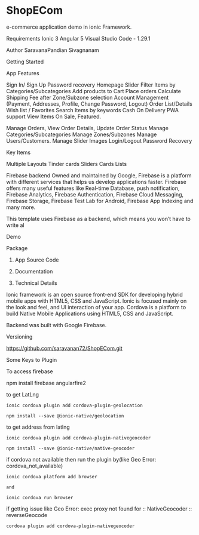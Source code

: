 # ShopECom
e-commerce application demo in ionic Framework.

Requirements
  Ionic 3
  Angular 5
  Visual Studio Code - 1.29.1

Author
  SaravanaPandian Sivagnanam

Getting Started

App Features

  Sign In/ Sign Up
  Password recovery
  Homepage Slider
  Filter Items by Categories/Subcategories
  Add products to Cart
  Place orders
  Calculate Shipping Fee after Zone/Subzone selection
  Account Management (Payment, Addresses, Profile, Change Password, Logout)
  Order List/Details
  Wish list / Favorites
  Search Items by keywords
  Cash On Delivery
  PWA support
  View Items On Sale, Featured.

  Manage Orders, View Order Details, Update Order Status
  Manage Categories/Subcategories
  Manage Zones/Subzones
  Manage Users/Customers.
  Manage Slider Images
  Login/Logout
  Password Recovery

Key Items

  Multiple Layouts
  Tinder cards
  Sliders
  Cards
  Lists

Firebase backend
Owned and maintained by Google, Firebase is a platform with different services that helps us develop applications faster. 
Firebase offers many useful features like Real-time Database, push notification, Firebase Analytics, Firebase Authentication, 
Firebase Cloud Messaging, Firebase Storage, Firebase Test Lab for Android, Firebase App Indexing and many more.
 
This template uses Firebase as a backend, which means you won’t have to write al

Demo

Package

  1. App Source Code

  2. Documentation

  3. Technical Details

Ionic framework is an open source front-end SDK for developing hybrid mobile apps with HTML5, CSS and JavaScript. Ionic is focused mainly on the look and feel, and UI interaction of your app. Cordova is a platform to build Native Mobile Applications using HTML5, CSS and JavaScript.

Backend was built with Google Firebase.



Versioning

  https://github.com/saravanan72/ShopECom.git

Some Keys to Plugin

To access firebase

  npm install firebase angularfire2

to get LatLng

	ionic cordova plugin add cordova-plugin-geolocation

	npm install --save @ionic-native/geolocation

to get address from latlng
	
	ionic cordova plugin add cordova-plugin-nativegeocoder

	npm install --save @ionic-native/native-geocoder

if cordova not available then run the plugin by(like Geo Error: cordova_not_available)

	ionic cordova platform add browser

	and

	ionic cordova run browser    
	
	
if getting issue like Geo Error: exec proxy not found for :: NativeGeocoder :: reverseGeocode

	cordova plugin add cordova-plugin-nativegeocoder	


